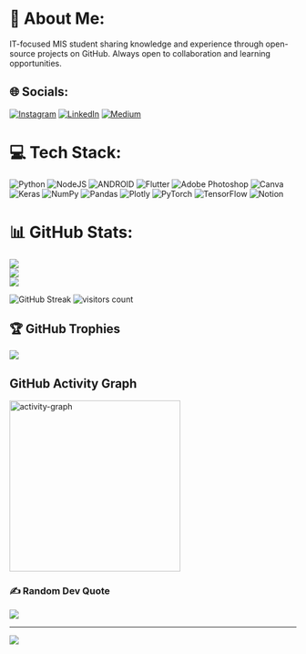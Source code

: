 # 💫 About Me:
IT-focused MIS student sharing knowledge and experience through open-source projects on GitHub. Always open to collaboration and learning opportunities.


## 🌐 Socials:
[![Instagram](https://img.shields.io/badge/Instagram-%23E4405F.svg?logo=Instagram&logoColor=white)](https://instagram.com/mertdlkr) [![LinkedIn](https://img.shields.io/badge/LinkedIn-%230077B5.svg?logo=linkedin&logoColor=white)](https://linkedin.com/in/mertdlkr) [![Medium](https://img.shields.io/badge/Medium-12100E?logo=medium&logoColor=white)](https://medium.com/@mertdlkr) 

# 💻 Tech Stack:
![Python](https://img.shields.io/badge/python-3670A0?style=for-the-badge&logo=python&logoColor=ffdd54) ![NodeJS](https://img.shields.io/badge/node.js-6DA55F?style=for-the-badge&logo=node.js&logoColor=white) ![ANDROID](https://img.shields.io/badge/android-%2320232a.svg?style=for-the-badge&logo=android&logoColor=%a4c639) ![Flutter](https://img.shields.io/badge/Flutter-%2302569B.svg?style=for-the-badge&logo=Flutter&logoColor=white) ![Adobe Photoshop](https://img.shields.io/badge/adobephotoshop-%2331A8FF.svg?style=for-the-badge&logo=adobephotoshop&logoColor=white) ![Canva](https://img.shields.io/badge/Canva-%2300C4CC.svg?style=for-the-badge&logo=Canva&logoColor=white) ![Keras](https://img.shields.io/badge/Keras-%23D00000.svg?style=for-the-badge&logo=Keras&logoColor=white) ![NumPy](https://img.shields.io/badge/numpy-%23013243.svg?style=for-the-badge&logo=numpy&logoColor=white) ![Pandas](https://img.shields.io/badge/pandas-%23150458.svg?style=for-the-badge&logo=pandas&logoColor=white) ![Plotly](https://img.shields.io/badge/Plotly-%233F4F75.svg?style=for-the-badge&logo=plotly&logoColor=white) ![PyTorch](https://img.shields.io/badge/PyTorch-%23EE4C2C.svg?style=for-the-badge&logo=PyTorch&logoColor=white) ![TensorFlow](https://img.shields.io/badge/TensorFlow-%23FF6F00.svg?style=for-the-badge&logo=TensorFlow&logoColor=white) ![Notion](https://img.shields.io/badge/Notion-%23000000.svg?style=for-the-badge&logo=notion&logoColor=white)
# 📊 GitHub Stats:
![](https://github-readme-stats.vercel.app/api?username=mertdlkr&theme=dark&hide_border=false&include_all_commits=false&count_private=false)<br/>
![](https://github-readme-streak-stats.herokuapp.com/?user=mertdlkr&theme=dark&hide_border=false)<br/>
![](https://github-readme-stats.vercel.app/api/top-langs/?username=mertdlkr&theme=dark&hide_border=false&include_all_commits=false&count_private=false&layout=compact)

<img src="https://github-readme-streak-stats.herokuapp.com/?user=mertdlkr&theme=null" alt="GitHub Streak" />

<img src="https://profile-counter.glitch.me/mertdlkr/count.svg?" alt="visitors count" />

## 🏆 GitHub Trophies
![](https://github-profile-trophy.vercel.app/?username=mertdlkr&theme=radical&no-frame=true&no-bg=false&margin-w=4)

## GitHub Activity Graph
<img src="https://github-readme-activity-graph.vercel.app/graph?username=mertdlkr&radius=16&theme=github&area=true&order=5" height="300" alt="activity-graph" />

### ✍️ Random Dev Quote
![](https://quotes-github-readme.vercel.app/api?type=horizontal&theme=tokyonight)

---
[![](https://visitcount.itsvg.in/api?id=mertdlkr&icon=2&color=12)](https://visitcount.itsvg.in)

